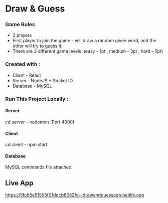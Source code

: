 # Draw & Guess

### Game Rules
* 2 players 
* First player to join the game - will draw a random given word, and the other will try to guess it. 
* There are 3 different game levels. (easy - 1pt , medium - 3pt , hard - 5pt)

### Created with :

* Client - React
* Server - NodeJS + Socket.IO
* Database - MySQL

### Run This Project Locally :
#### Server
cd server - nodemon (Port 4000)
#### Client
cd client - npm start
#### Database
MySQL commands file attached.

## Live App
https://5fcb5e51505f01ddcb8052fd--drawandguessapp.netlify.app